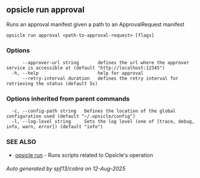 ## opsicle run approval

Runs an approval manifest given a path to an ApprovalRequest manifest

```
opsicle run approval <path-to-approval-request> [flags]
```

### Options

```
      --approver-url string       defines the url where the approver service is accessible at (default "http://localhost:12345")
  -h, --help                      help for approval
      --retry-interval duration   defines the retry interval for retrieving the status (default 5s)
```

### Options inherited from parent commands

```
  -c, --config-path string   Defines the location of the global configuration used (default "~/.opsicle/config")
  -l, --log-level string     Sets the log level (one of [trace, debug, info, warn, error]) (default "info")
```

### SEE ALSO

* [opsicle run](cli/opsicle_run.md)	 - Runs scripts related to Opsicle's operation

###### Auto generated by spf13/cobra on 12-Aug-2025
